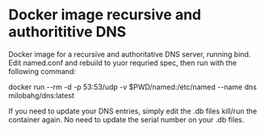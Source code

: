 # Docker image recursive and authorititive DNS 

Docker image for a recursive and authoritative DNS server, running bind. Edit named.conf and rebuild to yuor requried spec, then run with the following command:

docker run --rm -d -p 53:53/udp -v $PWD/named:/etc/named --name dns milobahg/dns:latest

If you need to update your DNS entries, simply edit the .db files kill/run the container again. No need to update the serial number on your .db files.

